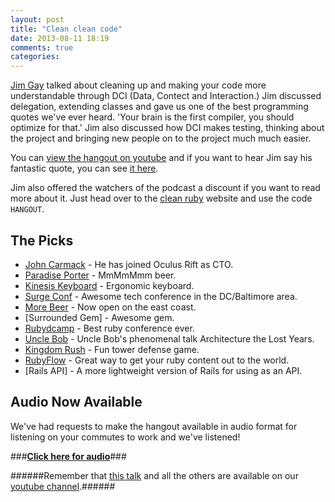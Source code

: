 ```yaml
---
layout: post
title: "Clean clean code"
date: 2013-08-11 18:19
comments: true
categories: 
---
```


[Jim Gay] talked about cleaning up and making your code more understandable through DCI (Data, Contect and Interaction.) Jim discussed delegation, extending classes and gave us one of the best programming quotes we've ever heard. 'Your brain is the first compiler, you should optimize for that.' Jim also discussed how DCI makes testing, thinking about the project and bringing new people on to the project much much easier.

You can [view the hangout on youtube] and if you want to hear Jim say his fantastic quote, you can see [it here].

Jim also offered the watchers of the podcast a discount if you want to read more about it. Just head over to the [clean ruby] website and use the code `HANGOUT`.

The Picks
---------

* [John Carmack] - He has joined Oculus Rift as CTO.
* [Paradise Porter] - MmMmMmm beer.
* [Kinesis Keyboard] - Ergonomic keyboard.
* [Surge Conf] - Awesome tech conference in the DC/Baltimore area.
* [More Beer] - Now open on the east coast.
* [Surrounded Gem] - Awesome gem.
* [Rubydcamp] - Best ruby conference ever.
* [Uncle Bob] - Uncle Bob's phenomenal talk Architecture the Lost Years.
* [Kingdom Rush] - Fun tower defense game.
* [RubyFlow] - Great way to get your ruby content out to the world.
* [Rails API] - A more lightweight version of Rails for using as an API.


Audio Now Available
-------------------

We've had requests to make the hangout available in audio format for listening on your commutes to work and we've listened! 

###__[Click here for audio]__###

######Remember that [this talk] and all the others are available on our [youtube channel].######

  [Jim Gay]: https://twitter.com/saturnflyer
  [view the hangout on youtube]: http://www.youtube.com/watch?v=mX1bYZshEwU
  [it here]: http://www.youtube.com/watch?v=mX1bYZshEwU&t=59m26s
  [clean ruby]: http://clean-ruby.com/
  [John Carmack]: http://www.oculusvr.com/blog/john-carmack-joins-oculus-as-cto/
  [Paradise Porter]: http://beeradvocate.com/beer/profile/414/48616
  [Kinesis Keyboard]: http://beeradvocate.com/beer/profile/414/48616
  [Surge Conf]: http://surge.omniti.com/2013
  [More Beer]: http://morebeer.com/
  [Surround Gem]: https://github.com/saturnflyer/surrounded
  [Rubydcamp]: http://rubydcamp.org/
  [Uncle Bob]: http://www.youtube.com/watch?v=WpkDN78P884
  [Kingdom Rush]: http://www.kingdomrush.com/
  [RubyFlow]: http://www.rubyflow.com/
  [this talk]: http://www.youtube.com/watch?v=mX1bYZshEwU
  [youtube channel]: http://www.youtube.com/channel/UCZKYKp38YY-hl5HlK1PRk1w?feature=watch
  [Click here for audio]: https://www.dropbox.com/s/rk1y7aao7pbc0yi/Jim_Gay.mp3